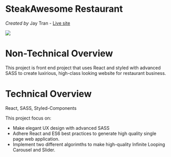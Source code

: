 # SteakAwesome Restaurant

_Created by_ Jay Tran - [Live site](https://steakawesome.netlify.app/)

![](public/readme/steak_awesome_restaurent.gif)


# Non-Technical Overview
This project is front end project that uses React and styled with advanced SASS to create luxirious, high-class looking website for restaurant business.  


# Technical Overview

React, SASS, Styled-Components

This project focus on:
- Make elegant UX design with advanced SASS 
- Adhere React and ES6 best practices to generate high quality single page web application. 
- Implement two different algorimths to make high-quality Infinite Looping Carousel and Slider. 

